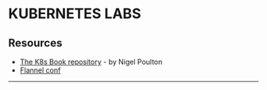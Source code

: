 # KUBERNETES LABS

## Resources
- [The K8s Book repository][1] - by Nigel Poulton
- [Flannel conf][2]

---
[1]: https://github.com/nigelpoulton/TheK8sBook
[2]: https://github.com/flannel-io/flannel/releases/latest/download/kube-flannel.yml
